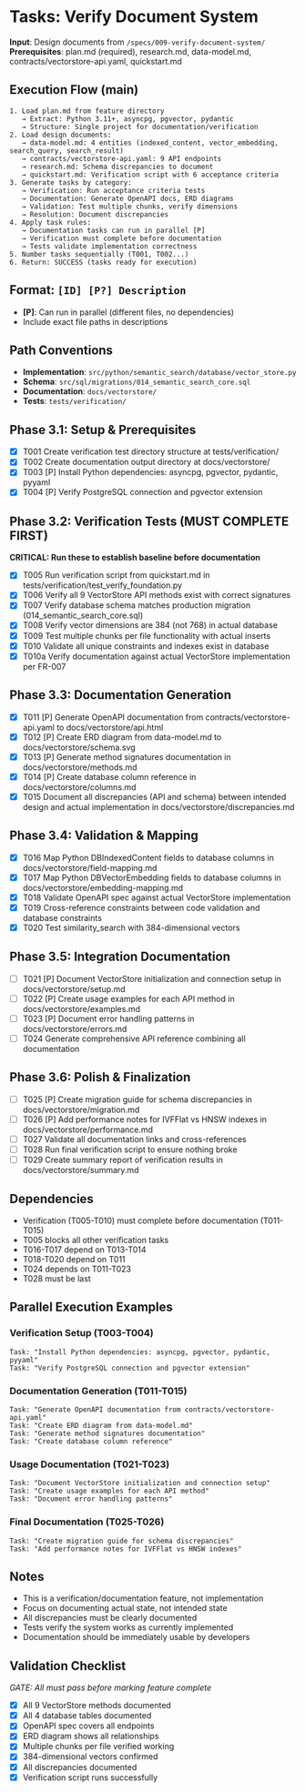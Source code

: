 # Tasks: Verify Document System

**Input**: Design documents from `/specs/009-verify-document-system/`
**Prerequisites**: plan.md (required), research.md, data-model.md, contracts/vectorstore-api.yaml, quickstart.md

## Execution Flow (main)

```
1. Load plan.md from feature directory
   → Extract: Python 3.11+, asyncpg, pgvector, pydantic
   → Structure: Single project for documentation/verification
2. Load design documents:
   → data-model.md: 4 entities (indexed_content, vector_embedding, search_query, search_result)
   → contracts/vectorstore-api.yaml: 9 API endpoints
   → research.md: Schema discrepancies to document
   → quickstart.md: Verification script with 6 acceptance criteria
3. Generate tasks by category:
   → Verification: Run acceptance criteria tests
   → Documentation: Generate OpenAPI docs, ERD diagrams
   → Validation: Test multiple chunks, verify dimensions
   → Resolution: Document discrepancies
4. Apply task rules:
   → Documentation tasks can run in parallel [P]
   → Verification must complete before documentation
   → Tests validate implementation correctness
5. Number tasks sequentially (T001, T002...)
6. Return: SUCCESS (tasks ready for execution)
```

## Format: `[ID] [P?] Description`

- **[P]**: Can run in parallel (different files, no dependencies)
- Include exact file paths in descriptions

## Path Conventions

- **Implementation**: `src/python/semantic_search/database/vector_store.py`
- **Schema**: `src/sql/migrations/014_semantic_search_core.sql`
- **Documentation**: `docs/vectorstore/`
- **Tests**: `tests/verification/`

## Phase 3.1: Setup & Prerequisites

- [X] T001 Create verification test directory structure at tests/verification/
- [X] T002 Create documentation output directory at docs/vectorstore/
- [X] T003 [P] Install Python dependencies: asyncpg, pgvector, pydantic, pyyaml
- [X] T004 [P] Verify PostgreSQL connection and pgvector extension

## Phase 3.2: Verification Tests (MUST COMPLETE FIRST)

**CRITICAL: Run these to establish baseline before documentation**

- [X] T005 Run verification script from quickstart.md in tests/verification/test_verify_foundation.py
- [X] T006 Verify all 9 VectorStore API methods exist with correct signatures
- [X] T007 Verify database schema matches production migration (014_semantic_search_core.sql)
- [X] T008 Verify vector dimensions are 384 (not 768) in actual database
- [X] T009 Test multiple chunks per file functionality with actual inserts
- [X] T010 Validate all unique constraints and indexes exist in database
- [X] T010a Verify documentation against actual VectorStore implementation per FR-007

## Phase 3.3: Documentation Generation

- [X] T011 [P] Generate OpenAPI documentation from contracts/vectorstore-api.yaml to docs/vectorstore/api.html
- [X] T012 [P] Create ERD diagram from data-model.md to docs/vectorstore/schema.svg
- [X] T013 [P] Generate method signatures documentation in docs/vectorstore/methods.md
- [X] T014 [P] Create database column reference in docs/vectorstore/columns.md
- [X] T015 Document all discrepancies (API and schema) between intended design and actual implementation in docs/vectorstore/discrepancies.md

## Phase 3.4: Validation & Mapping

- [X] T016 Map Python DBIndexedContent fields to database columns in docs/vectorstore/field-mapping.md
- [X] T017 Map Python DBVectorEmbedding fields to database columns in docs/vectorstore/embedding-mapping.md
- [X] T018 Validate OpenAPI spec against actual VectorStore implementation
- [X] T019 Cross-reference constraints between code validation and database constraints
- [X] T020 Test similarity_search with 384-dimensional vectors

## Phase 3.5: Integration Documentation

- [ ] T021 [P] Document VectorStore initialization and connection setup in docs/vectorstore/setup.md
- [ ] T022 [P] Create usage examples for each API method in docs/vectorstore/examples.md
- [ ] T023 [P] Document error handling patterns in docs/vectorstore/errors.md
- [ ] T024 Generate comprehensive API reference combining all documentation

## Phase 3.6: Polish & Finalization

- [ ] T025 [P] Create migration guide for schema discrepancies in docs/vectorstore/migration.md
- [ ] T026 [P] Add performance notes for IVFFlat vs HNSW indexes in docs/vectorstore/performance.md
- [ ] T027 Validate all documentation links and cross-references
- [ ] T028 Run final verification script to ensure nothing broke
- [ ] T029 Create summary report of verification results in docs/vectorstore/summary.md

## Dependencies

- Verification (T005-T010) must complete before documentation (T011-T015)
- T005 blocks all other verification tasks
- T016-T017 depend on T013-T014
- T018-T020 depend on T011
- T024 depends on T011-T023
- T028 must be last

## Parallel Execution Examples

### Verification Setup (T003-T004)

```
Task: "Install Python dependencies: asyncpg, pgvector, pydantic, pyyaml"
Task: "Verify PostgreSQL connection and pgvector extension"
```

### Documentation Generation (T011-T015)

```
Task: "Generate OpenAPI documentation from contracts/vectorstore-api.yaml"
Task: "Create ERD diagram from data-model.md"
Task: "Generate method signatures documentation"
Task: "Create database column reference"
```

### Usage Documentation (T021-T023)

```
Task: "Document VectorStore initialization and connection setup"
Task: "Create usage examples for each API method"
Task: "Document error handling patterns"
```

### Final Documentation (T025-T026)

```
Task: "Create migration guide for schema discrepancies"
Task: "Add performance notes for IVFFlat vs HNSW indexes"
```

## Notes

- This is a verification/documentation feature, not implementation
- Focus on documenting actual state, not intended state
- All discrepancies must be clearly documented
- Tests verify the system works as currently implemented
- Documentation should be immediately usable by developers

## Validation Checklist

*GATE: All must pass before marking feature complete*

- [x] All 9 VectorStore methods documented
- [x] All 4 database tables documented
- [x] OpenAPI spec covers all endpoints
- [x] ERD diagram shows all relationships
- [x] Multiple chunks per file verified working
- [x] 384-dimensional vectors confirmed
- [x] All discrepancies documented
- [x] Verification script runs successfully
